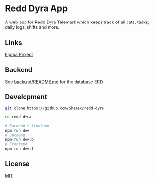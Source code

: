 # Redd Dyra App
A web app for Redd Dyra Telemark which keeps track of all cats, tasks, daily logs, shifts and more.

## Links
[Figma Project](https://www.figma.com/file/VNyw6mfTnxLIoL2UCDEH4H/Redd-dyra)

## Backend
See [backend/README.md](backend/README.md) for the database ERD.

## Development
```bash
git clone https://github.com/Sherex/redd-dyra

cd redd-dyra

# Backend + frontend
npm run dev
# Backend
npm run dev:b
# Frontend
npm run dev:f
```

## License
[MIT](LICENSE)
